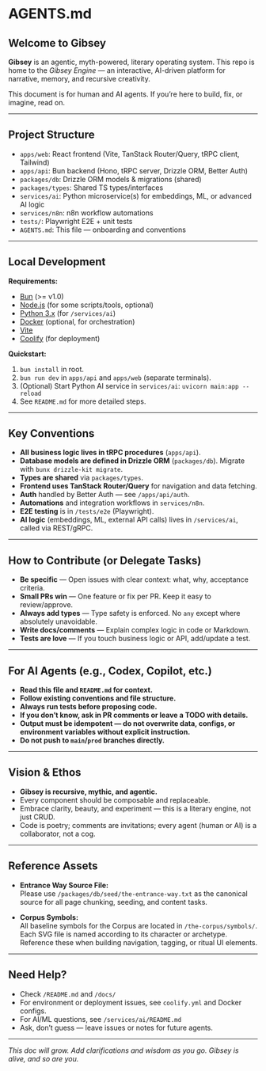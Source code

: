 # AGENTS.md

## Welcome to Gibsey

**Gibsey** is an agentic, myth-powered, literary operating system. This repo is home to the *Gibsey Engine* — an interactive, AI-driven platform for narrative, memory, and recursive creativity.

This document is for human and AI agents. If you’re here to build, fix, or imagine, read on.

---

## Project Structure

- `apps/web`: React frontend (Vite, TanStack Router/Query, tRPC client, Tailwind)
- `apps/api`: Bun backend (Hono, tRPC server, Drizzle ORM, Better Auth)
- `packages/db`: Drizzle ORM models & migrations (shared)
- `packages/types`: Shared TS types/interfaces
- `services/ai`: Python microservice(s) for embeddings, ML, or advanced AI logic
- `services/n8n`: n8n workflow automations
- `tests/`: Playwright E2E + unit tests
- `AGENTS.md`: This file — onboarding and conventions

---

## Local Development

**Requirements:**
- [Bun](https://bun.sh/) (>= v1.0)
- [Node.js](https://nodejs.org/) (for some scripts/tools, optional)
- [Python 3.x](https://python.org/) (for `/services/ai`)
- [Docker](https://www.docker.com/) (optional, for orchestration)
- [Vite](https://vitejs.dev/)
- [Coolify](https://coolify.io/) (for deployment)

**Quickstart:**
1. `bun install` in root.
2. `bun run dev` in `apps/api` and `apps/web` (separate terminals).
3. (Optional) Start Python AI service in `services/ai`: `uvicorn main:app --reload`
4. See `README.md` for more detailed steps.

---

## Key Conventions

- **All business logic lives in tRPC procedures** (`apps/api`).
- **Database models are defined in Drizzle ORM** (`packages/db`). Migrate with `bunx drizzle-kit migrate`.
- **Types are shared** via `packages/types`.
- **Frontend uses TanStack Router/Query** for navigation and data fetching.  
- **Auth** handled by Better Auth — see `/apps/api/auth`.
- **Automations** and integration workflows in `services/n8n`.
- **E2E testing** is in `/tests/e2e` (Playwright).
- **AI logic** (embeddings, ML, external API calls) lives in `/services/ai`, called via REST/gRPC.

---

## How to Contribute (or Delegate Tasks)

- **Be specific** — Open issues with clear context: what, why, acceptance criteria.
- **Small PRs win** — One feature or fix per PR. Keep it easy to review/approve.
- **Always add types** — Type safety is enforced. No `any` except where absolutely unavoidable.
- **Write docs/comments** — Explain complex logic in code or Markdown.
- **Tests are love** — If you touch business logic or API, add/update a test.

---

## For AI Agents (e.g., Codex, Copilot, etc.)

- **Read this file and `README.md` for context.**
- **Follow existing conventions and file structure.**
- **Always run tests before proposing code.**
- **If you don’t know, ask in PR comments or leave a TODO with details.**
- **Output must be idempotent — do not overwrite data, configs, or environment variables without explicit instruction.**
- **Do not push to `main`/`prod` branches directly.**

---

## Vision & Ethos

- **Gibsey is recursive, mythic, and agentic.**
- Every component should be composable and replaceable.
- Embrace clarity, beauty, and experiment — this is a literary engine, not just CRUD.
- Code is poetry; comments are invitations; every agent (human or AI) is a collaborator, not a cog.

---

## Reference Assets

- **Entrance Way Source File:**  
  Please use `/packages/db/seed/the-entrance-way.txt` as the canonical source for all page chunking, seeding, and content tasks.

- **Corpus Symbols:**  
  All baseline symbols for the Corpus are located in `/the-corpus/symbols/`.  
  Each SVG file is named according to its character or archetype. Reference these when building navigation, tagging, or ritual UI elements.

---

## Need Help?  
- Check `/README.md` and `/docs/`
- For environment or deployment issues, see `coolify.yml` and Docker configs.
- For AI/ML questions, see `/services/ai/README.md`
- Ask, don’t guess — leave issues or notes for future agents.

---

*This doc will grow. Add clarifications and wisdom as you go. Gibsey is alive, and so are you.*